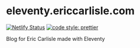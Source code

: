 # eleventy.ericcarlisle.com

[![Netlify Status](https://api.netlify.com/api/v1/badges/199dbc44-d409-406b-a985-9f600b3589a3/deploy-status)](https://app.netlify.com/sites/eric-carlisle-blog/deploys)
[![code style: prettier](https://img.shields.io/badge/code_style-prettier-ff69b4.svg?style=flat-square)](https://github.com/prettier/prettier)

Blog for Eric Carlisle made with Eleventy

